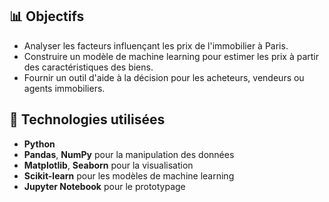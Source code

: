 ## 📊 Objectifs

- Analyser les facteurs influençant les prix de l'immobilier à Paris.
- Construire un modèle de machine learning pour estimer les prix à partir des caractéristiques des biens.
- Fournir un outil d'aide à la décision pour les acheteurs, vendeurs ou agents immobiliers.

## 🧰 Technologies utilisées

- **Python**
- **Pandas**, **NumPy** pour la manipulation des données
- **Matplotlib**, **Seaborn** pour la visualisation
- **Scikit-learn** pour les modèles de machine learning
- **Jupyter Notebook** pour le prototypage




